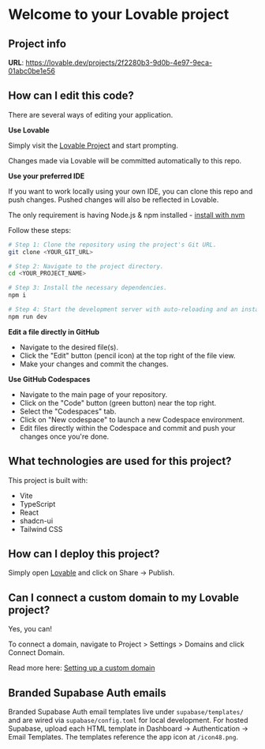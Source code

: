 # Welcome to your Lovable project

## Project info

**URL**: https://lovable.dev/projects/2f2280b3-9d0b-4e97-9eca-01abc0be1e56

## How can I edit this code?

There are several ways of editing your application.

**Use Lovable**

Simply visit the [Lovable Project](https://lovable.dev/projects/2f2280b3-9d0b-4e97-9eca-01abc0be1e56) and start prompting.

Changes made via Lovable will be committed automatically to this repo.

**Use your preferred IDE**

If you want to work locally using your own IDE, you can clone this repo and push changes. Pushed changes will also be reflected in Lovable.

The only requirement is having Node.js & npm installed - [install with nvm](https://github.com/nvm-sh/nvm#installing-and-updating)

Follow these steps:

```sh
# Step 1: Clone the repository using the project's Git URL.
git clone <YOUR_GIT_URL>

# Step 2: Navigate to the project directory.
cd <YOUR_PROJECT_NAME>

# Step 3: Install the necessary dependencies.
npm i

# Step 4: Start the development server with auto-reloading and an instant preview.
npm run dev
```

**Edit a file directly in GitHub**

- Navigate to the desired file(s).
- Click the "Edit" button (pencil icon) at the top right of the file view.
- Make your changes and commit the changes.

**Use GitHub Codespaces**

- Navigate to the main page of your repository.
- Click on the "Code" button (green button) near the top right.
- Select the "Codespaces" tab.
- Click on "New codespace" to launch a new Codespace environment.
- Edit files directly within the Codespace and commit and push your changes once you're done.

## What technologies are used for this project?

This project is built with:

- Vite
- TypeScript
- React
- shadcn-ui
- Tailwind CSS

## How can I deploy this project?

Simply open [Lovable](https://lovable.dev/projects/2f2280b3-9d0b-4e97-9eca-01abc0be1e56) and click on Share -> Publish.

## Can I connect a custom domain to my Lovable project?

Yes, you can!

To connect a domain, navigate to Project > Settings > Domains and click Connect Domain.

Read more here: [Setting up a custom domain](https://docs.lovable.dev/tips-tricks/custom-domain#step-by-step-guide)

## Branded Supabase Auth emails

Branded Supabase Auth email templates live under `supabase/templates/` and are wired via `supabase/config.toml` for local development. For hosted Supabase, upload each HTML template in Dashboard → Authentication → Email Templates. The templates reference the app icon at `/icon48.png`.
